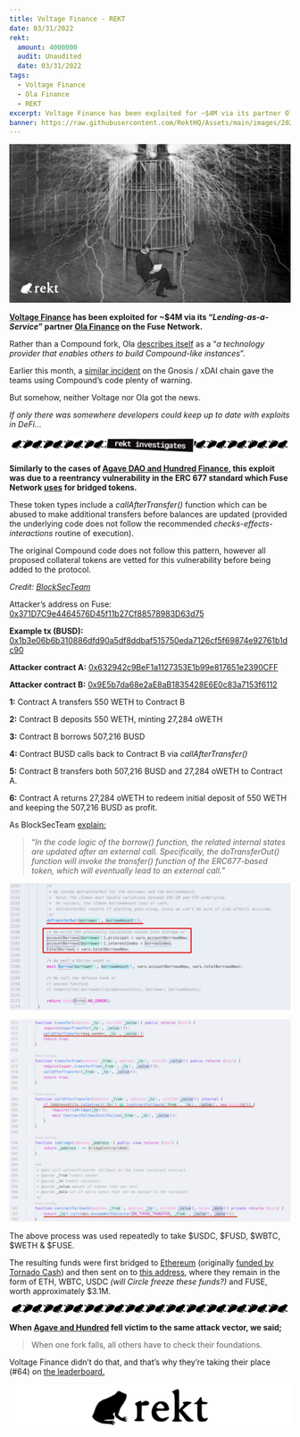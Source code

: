 ```yaml
---
title: Voltage Finance - REKT
date: 03/31/2022
rekt:
  amount: 4000000
  audit: Unaudited 
  date: 03/31/2022
tags:
  - Voltage Finance
  - Ola Finance
  - REKT
excerpt: Voltage Finance has been exploited for ~$4M via its partner Ola Finance. Earlier this month, a similar incident on the xDAI chain gave the teams using Compound’s code plenty of warning. But somehow, neither Voltage nor Ola got the news.
banner: https://raw.githubusercontent.com/RektHQ/Assets/main/images/2022/03/voltage-header.png
---
```

![](https://raw.githubusercontent.com/RektHQ/Assets/main/images/2022/03/voltage-header.png)

**[Voltage Finance](https://twitter.com/voltfinance/status/1509400356828049413) has been exploited for ~$4M via its “_Lending-as-a-Service_” partner [Ola Finance](https://twitter.com/ola_finance/status/1509431464521256961) on the Fuse Network.**

Rather than a Compound fork, Ola [describes itself](https://olafinance.gitbook.io/ola-finance/welcome-to-ola-finance/master) as a “_a technology provider that enables others to build Compound-like instances_”.

Earlier this month, a [similar incident](https://rekt.news/agave-hundred-rekt/) on the Gnosis / xDAI chain gave the teams using Compound’s code plenty of warning.

But somehow, neither Voltage nor Ola got the news.

_If only there was somewhere developers could keep up to date with exploits in DeFi…_

![](https://raw.githubusercontent.com/RektHQ/Assets/main/images/2021/09/rekt-investigates-linebreak.png)

**Similarly to the cases of [Agave DAO and Hundred Finance](https://rekt.news/agave-hundred-rekt/), this exploit was due to a reentrancy vulnerability in the ERC 677 standard which Fuse Network [uses](https://github.com/fuseio/fuse-bridge/tree/master/native-to-erc20/contracts/contracts) for bridged tokens.**

These token types include a _callAfterTransfer()_ function which can be abused to make additional transfers before balances are updated (provided the underlying code does not follow the recommended _checks-effects-interactions_ routine of execution).

The original Compound code does not follow this pattern, however all proposed collateral tokens are vetted for this vulnerability before being added to the protocol.

_Credit: [BlockSecTeam](https://twitter.com/BlockSecTeam/status/1509466576848064512)_

Attacker’s address on Fuse: [0x371D7C9e4464576D45f11b27Cf88578983D63d75](https://explorer.fuse.io/address/0x371D7C9e4464576D45f11b27Cf88578983D63d75/transactions)

**Example tx (BUSD):** [0x1b3e06b6b310886dfd90a5df8ddbaf515750eda7126cf5f69874e92761b1dc90](https://explorer.fuse.io/tx/0x1b3e06b6b310886dfd90a5df8ddbaf515750eda7126cf5f69874e92761b1dc90/token-transfers)

**Attacker contract A:** [0x632942c9BeF1a1127353E1b99e817651e2390CFF](https://explorer.fuse.io/address/0x632942c9BeF1a1127353E1b99e817651e2390CFF/transactions)

**Attacker contract B:** [0x9E5b7da68e2aE8aB1835428E6E0c83a7153f6112](https://explorer.fuse.io/address/0x9E5b7da68e2aE8aB1835428E6E0c83a7153f6112/internal-transactions)

**1:** Contract A transfers 550 WETH to Contract B

**2:** Contract B deposits 550 WETH, minting 27,284 oWETH 

**3:** Contract B borrows 507,216 BUSD

**4:** Contract BUSD calls back to Contract B via _callAfterTransfer()_

**5:** Contract B transfers both 507,216 BUSD and 27,284 oWETH to Contract A.

**6:** Contract A returns 27,284 oWETH to redeem initial deposit of 550 WETH and keeping the 507,216 BUSD as profit.

As BlockSecTeam [explain:](https://twitter.com/BlockSecTeam/status/1509466576848064512)

> “_In the code logic of the borrow() function, the related internal states are updated after an external call. Specifically, the doTransferOut() function will invoke the transfer() function of the ERC677-based token, which will eventually lead to an external call._”

![](https://raw.githubusercontent.com/RektHQ/Assets/main/images/2022/03/voltage-code1.png)

![](https://raw.githubusercontent.com/RektHQ/Assets/main/images/2022/03/voltage-code2.png)

The above process was used repeatedly to take $USDC, $FUSD, $WBTC, $WETH & $FUSE.

The resulting funds were first bridged to [Ethereum](https://etherscan.io/address/0x371d7c9e4464576d45f11b27cf88578983d63d75#tokentxns) (originally [funded by Tornado Cash](https://etherscan.io/tx/0x98c46fc95b196ca35b2acb2e02bb9b6901df6a9a2e356629e9cbb42017a24efb)) and then sent on to [this address](https://etherscan.io/address/0xbcdb800d77ccaac6597830b026d6af78a1118f42#tokentxns), where they remain in the form of ETH, WBTC, USDC _(will Circle freeze these funds?)_ and FUSE, worth approximately $3.1M.

![](https://raw.githubusercontent.com/RektHQ/Assets/main/images/2021/03/rekt-linebreak.png) 

**When [Agave and Hundred](https://twitter.com/RektHQ/status/1503832693062213642) fell victim to the same attack vector, we said;**

>When one fork falls, all others have to check their foundations.

Voltage Finance didn’t do that, and that’s why they’re taking their place (#64) on [the leaderboard.](https://rekt.news/leaderboard/)

![](https://raw.githubusercontent.com/RektHQ/Assets/main/images/2021/08/rekt-outline-conc.png)

